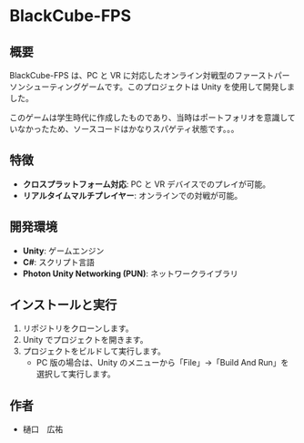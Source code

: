 # BlackCube-FPS

## 概要

BlackCube-FPS は、PC と VR に対応したオンライン対戦型のファーストパーソンシューティングゲームです。このプロジェクトは Unity を使用して開発しました。

このゲームは学生時代に作成したものであり、当時はポートフォリオを意識していなかったため、ソースコードはかなりスパゲティ状態です。。。

## 特徴

- **クロスプラットフォーム対応**: PC と VR デバイスでのプレイが可能。
- **リアルタイムマルチプレイヤー**: オンラインでの対戦が可能。

## 開発環境

- **Unity**: ゲームエンジン
- **C#**: スクリプト言語
- **Photon Unity Networking (PUN)**: ネットワークライブラリ

## インストールと実行

1. リポジトリをクローンします。
2. Unity でプロジェクトを開きます。
3. プロジェクトをビルドして実行します。
   - PC 版の場合は、Unity のメニューから「File」→「Build And Run」を選択して実行します。

## 作者

- 樋口　広祐
